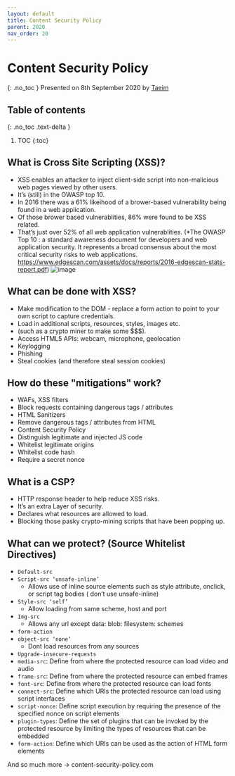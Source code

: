 ```yaml
---
layout: default
title: Content Security Policy
parent: 2020
nav_order: 20
---
```


# Content Security Policy
{: .no_toc }
Presented on 8th September 2020 by [Taeim](https://github.com/kwontaeim)

## Table of contents
{: .no_toc .text-delta }

1. TOC
{:toc}


## What is Cross Site Scripting (XSS)?

- XSS enables an attacker to inject client-side script into non-malicious web pages viewed by other users.
- It’s (still) in the OWASP top 10.
- In 2016 there was a 61% likeihood of a brower-based vulnerability being found in a web application.
- Of those brower based vulnerablities, 86% were found to be XSS related.
- That’s just over 52% of all web application vulnerablities.
  (*The OWASP Top 10 :  a standard awareness document for developers and web application security. It represents a broad consensus about the most critical security risks to web applications.
  https://www.edgescan.com/assets/docs/reports/2016-edgescan-stats-report.pdf)
![image](https://user-images.githubusercontent.com/21251967/160268296-e2332150-0105-4238-b9b0-64f5ebfdd3c7.png)

## What can be done with XSS?

- Make modification to the DOM - replace a form action to point to your own script to capture credentials.
- Load in additional scripts, resources, styles, images etc.
- (such as a crypto miner to make some $$$).
- Access HTML5 APIs: webcam, microphone, geolocation
- Keylogging
- Phishing
- Steal cookies (and therefore steal session cookies)

## How do these "mitigations" work?
- WAFs, XSS filters
- Block requests containing dangerous tags / attributes
- HTML Sanitizers
- Remove dangerous tags / attributes from HTML
- Content Security Policy
- Distinguish legitimate and injected JS code
- Whitelist legitimate origins
- Whitelist code hash
- Require a secret nonce

## What is a CSP?
- HTTP response header to help reduce XSS risks.
- It’s an extra Layer of security.
- Declares what resources are allowed to load.
- Blocking those pasky crypto-mining scripts that have been popping up.

## What can we protect? (Source Whitelist Directives)
- `Default-src`
- `Script-src ‘unsafe-inline’`
    - Allows use of inline source elements such as style attribute, onclick, or script tag bodies ( don’t use unsafe-inline)
- `Style-src ‘self’`
    - Allow loading from same scheme, host and port
- `Img-src `
    - Allows any url except data: blob: filesystem: schemes
- `form-action`
- `object-src ‘none’`
   - Dont load resources from any sources
- `Upgrade-insecure-requests`
- `media-src`: Define from where the protected resource can load video and audio
- `frame-src`: Define from where the protected resource can embed frames
- `font-src`: Define from where the protected resource can load fonts
- `connect-src`: Define which URIs the protected resource can load using script interfaces
- `script-nonce`: Define script execution by requiring the presence of the specified nonce on script elements
- `plugin-types`: Define the set of plugins that can be invoked by the protected resource by limiting the types of resources that can be embedded
- `form-action`: Define which URIs can be used as the action of HTML form elements

And so much more -> content-security-policy.com







